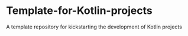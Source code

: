 # Template-for-Kotlin-projects
A template repository for kickstarting the development of Kotlin projects